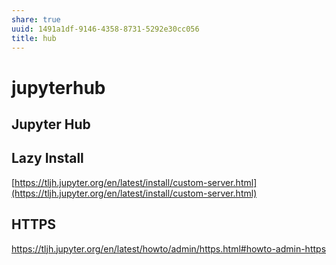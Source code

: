 ```yaml
---
share: true
uuid: 1491a1df-9146-4358-8731-5292e30cc056
title: hub
---
```

# jupyterhub
Jupyter Hub
-----------

Lazy Install
------------

[https://tljh.jupyter.org/en/latest/install/custom-server.html](https://tljh.jupyter.org/en/latest/install/custom-server.html)

HTTPS
-----
https://tljh.jupyter.org/en/latest/howto/admin/https.html#howto-admin-https